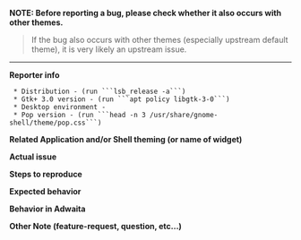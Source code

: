 **NOTE: Before reporting a bug, please check whether it also occurs with other themes.**
> If the bug also occurs with other themes (especially upstream default theme),
it is very likely an upstream issue.

- - - - - - - - - - - - - - - - - - - - - - - - - - - - - - - - - - - - - - - - - - - - -
**Reporter info**

```
 * Distribution - (run ```lsb_release -a```)
 * Gtk+ 3.0 version - (run ```apt policy libgtk-3-0```)
 * Desktop environment - 
 * Pop version - (run ```head -n 3 /usr/share/gnome-shell/theme/pop.css```)
 ```

**Related Application and/or Shell theming (or name of widget)**



**Actual issue**



**Steps to reproduce**



**Expected behavior**



**Behavior in Adwaita**



**Other Note (feature-request, question, etc...)**



